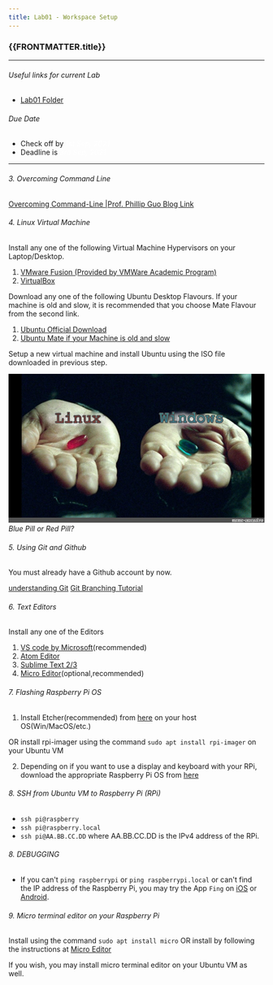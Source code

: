 ```yaml
---
title: Lab01 - Workspace Setup
---
```



### {{FRONTMATTER.title}}
---

###### Useful links for current Lab

- [Lab01 Folder](https://drive.google.com/drive/folders/1Ke3VYEe9rgB83OAVSq9rbe5j32ePptVr)


###### Due Date
- Check off by <i style='color:white'>1st Sep, 2021</i>
- Deadline is <i style='color:white'>3rd Sep, 2021</i>

---


###### 3. Overcoming Command Line
[Overcoming Command-Line |Prof. Phillip Guo Blog Link](https://pg.ucsd.edu/command-line-bullshittery.htm)


###### 4. Linux Virtual Machine

Install any one of the following Virtual Machine Hypervisors on your Laptop/Desktop.

1. [VMware Fusion (Provided by VMWare Academic Program)](https://viterbiit.usc.edu/services/hardware-software/vmware-academic-program/)
2. [VirtualBox](https://www.virtualbox.org/wiki/Downloads)

Download any one of the following Ubuntu Desktop Flavours. If your machine is old and slow, it is recommended that you choose Mate Flavour from the second link. 

1. [Ubuntu Official Download](https://ubuntu.com/download/desktop#download)
2. [Ubuntu Mate if your Machine is old and slow](https://ubuntu-mate.org/download/)


Setup a new virtual machine and install Ubuntu using the ISO file downloaded in previous step.

![choice](labs/lab1/OSredpillbluepill.jpg)
*Blue Pill or Red Pill?*


###### 5. Using Git and Github

You must already have a Github account by now.

[understanding Git](https://hackernoon.com/understanding-git-fcffd87c15a3)
[Git Branching Tutorial](https://learngitbranching.js.org/)

###### 6. Text Editors 

Install any one of the Editors 
1. [VS code by Microsoft](https://code.visualstudio.com/)(recommended)
2. [Atom Editor](https://atom.io/)
3. [Sublime Text 2/3](https://www.sublimetext.com/)
4. [Micro Editor](https://micro-editor.github.io)(optional,recommended)
 
###### 7. Flashing Raspberry Pi OS

1. Install Etcher(recommended) from [here](https://www.balena.io/etcher/) on
your host OS(Win/MacOS/etc.)

OR install rpi-imager using the
 command `sudo apt install rpi-imager` on your Ubuntu VM

2. Depending on if you want to use a display and keyboard with your RPi,
 download the appropriate Raspberry Pi OS from [here](https://www.raspberrypi.org/software/operating-systems/#raspberry-pi-os-32-bit)
  


###### 8. SSH from Ubuntu VM to Raspberry Pi (RPi)
- `ssh pi@raspberry`
- `ssh pi@raspberry.local`
- `ssh pi@AA.BB.CC.DD` where AA.BB.CC.DD is the IPv4 address of the RPi.


###### 8. DEBUGGING
- If you can't `ping raspberrypi` or `ping raspberrypi.local` or can't find the IP address of the Raspberry Pi, you may try the App `Fing` on [iOS](https://apps.apple.com/us/app/fing-network-scanner/id430921107) or [Android](https://play.google.com/store/apps/details?id=com.overlook.android.fing&hl=en_US&gl=US).


###### 9. Micro terminal editor on your Raspberry Pi

Install using the command `sudo apt install micro` OR
install by following the instructions at [Micro Editor](https://micro-editor.github.io/)

If you wish, you may install micro terminal editor on your Ubuntu VM as well. 
